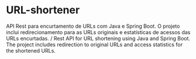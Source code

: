 # URL-shortener
API Rest para encurtamento de URLs com Java e Spring Boot. O projeto inclui redirecionamento para as URLs originais e estatísticas de acessos das URLs encurtadas. / Rest API for URL shortening using Java and Spring Boot. The project includes redirection to original URLs and access statistics for the shortened URLs.
